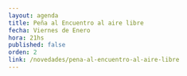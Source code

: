 ```yaml
---
layout: agenda
title: Peña al Encuentro al aire libre
fecha: Viernes de Enero
hora: 21hs
published: false
orden: 2
link: /novedades/pena-al-encuentro-al-aire-libre
---
```

